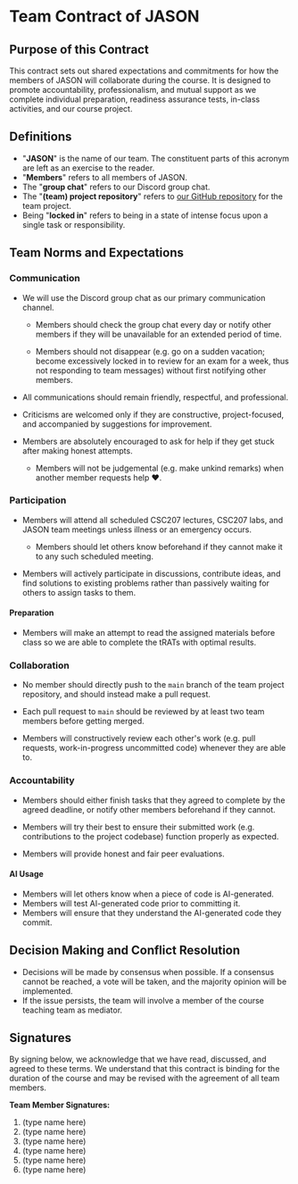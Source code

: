 # Team Contract of JASON

<!--
**Your team is free to revise this contract as your team wishes; we have scaffolded it with a recommended structure similar to the provided sample on Quercus.**

After you reflect on past teamwork experiences and brainstorm a list of actions required for a positive teamwork experience, answer these questions.

Once you have all agreed on the contents of the team contract, make a PR to merge your team contract into the main branch of your team's repo on GitHub.

**Please remember to remove any of the initial instruction text when your team finalizes your team contract; it should resemble the provided sample once complete, but with details specific to the expectations and norms agreed to by your entire team.**
-->

## Purpose of this Contract

<!-- kept and slightly modified from the template provided -->

This contract sets out shared expectations and commitments for how the members of JASON will collaborate during the course. It is designed to promote accountability, professionalism, and mutual support as we complete individual preparation, readiness assurance tests, in-class activities, and our course project.

## Definitions

- "**JASON**" is the name of our team. The constituent parts of this acronym are left as an exercise to the reader.
- "**Members**" refers to all members of JASON.
- The "**group chat**" refers to our Discord group chat.
- The "**(team) project repository**" refers to [our GitHub repository](https://github.com/SeriousGuy888/csc207-team-project) for the team project.
- Being "**locked in**" refers to being in a state of intense focus upon a single task or responsibility.

## Team Norms and Expectations

### Communication

- We will use the Discord group chat as our primary communication channel.

  - Members should check the group chat every day or notify other members if they will be unavailable for an extended period of time.

  - Members should not disappear (e.g. go on a sudden vacation; become excessively locked in to review for an exam for a week, thus not responding to team messages) without first notifying other members.

- All communications should remain friendly, respectful, and professional.

- Criticisms are welcomed only if they are constructive, project-focused, and accompanied by suggestions for improvement.

- Members are absolutely encouraged to ask for help if they get stuck after making honest attempts.

  - Members will not be judgemental (e.g. make unkind remarks) when another member requests help ❤️.

### Participation

- Members will attend all scheduled CSC207 lectures, CSC207 labs, and JASON team meetings unless illness or an emergency occurs.

  - Members should let others know beforehand if they cannot make it to any such scheduled meeting.

- Members will actively participate in discussions, contribute ideas, and find solutions to existing problems rather than passively waiting for others to assign tasks to them.

#### Preparation

- Members will make an attempt to read the assigned materials before class so we are able to complete the tRATs with optimal results.

### Collaboration

- No member should directly push to the `main` branch of the team project repository, and should instead make a pull request.

- Each pull request to `main` should be reviewed by at least two team members before getting merged.

- Members will constructively review each other's work (e.g. pull requests, work-in-progress uncommitted code) whenever they are able to.

### Accountability

- Members should either finish tasks that they agreed to complete by the agreed deadline, or notify other members beforehand if they cannot.

- Members will try their best to ensure their submitted work (e.g. contributions to the project codebase) function properly as expected.

- Members will provide honest and fair peer evaluations.

#### AI Usage

- Members will let others know when a piece of code is AI-generated.
- Members will test AI-generated code prior to committing it.
- Members will ensure that they understand the AI-generated code they commit.

## Decision Making and Conflict Resolution

- Decisions will be made by consensus when possible. If a consensus cannot be reached, a vote will be taken, and the majority opinion will be implemented.
- If the issue persists, the team will involve a member of the course teaching team as mediator. <!-- stolen directly from the sample contract -->

## Signatures

By signing below, we acknowledge that we have read, discussed, and agreed to these terms. We understand that this contract is binding for the duration of the course and may be revised with the agreement of all team members.

**Team Member Signatures:**

1. (type name here)
2. (type name here)
3. (type name here)
4. (type name here)
5. (type name here)
6. (type name here)
